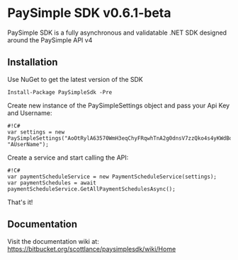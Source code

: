 # PaySimple SDK v0.6.1-beta

PaySimple SDK is a fully asynchronous and validatable .NET SDK designed around the PaySimple API v4

## Installation
Use NuGet to get the latest version of the SDK 

```
Install-Package PaySimpleSdk -Pre
```

Create new instance of the PaySimpleSettings object and pass your Api Key and Username:

```
#!C#
var settings = new PaySimpleSettings("AoOtRylA63570WmH3eqChyFRqwhTnA2g0dnsV7zzQko4s4yKWdBorA1WiT7dK2H2xz06P562Hqv0heYBdfNamfQyxX50drtpL8s7", "AUserName");
```

Create a service and start calling the API:

```
#!C#
var paymentScheduleService = new PaymentScheduleService(settings);
var paymentSchedules = await paymentScheduleService.GetAllPaymentSchedulesAsync();
```

That's it!

## Documentation

Visit the documentation wiki at: https://bitbucket.org/scottlance/paysimplesdk/wiki/Home